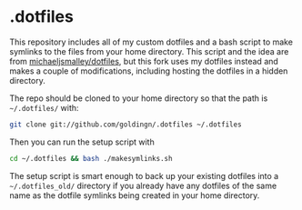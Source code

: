 .dotfiles
========

This repository includes all of my custom dotfiles and a bash script to make symlinks to the files from your home directory.
This script and the idea are from [michaeljsmalley/dotfiles](https://github.com/michaeljsmalley/dotfiles),
but this fork uses my dotfiles instead and makes a couple of modifications, including hosting the dotfiles in a hidden directory.

The repo should be cloned to your home directory so that the path is `~/.dotfiles/` with:

``` bash
git clone git://github.com/goldingn/.dotfiles ~/.dotfiles
```

Then you can run the setup script with

``` bash
cd ~/.dotfiles && bash ./makesymlinks.sh
```

The setup script is smart enough to back up your existing dotfiles into a `~/.dotfiles_old/` directory if you already have any dotfiles
of the same name as the dotfile symlinks being created in your home directory.

